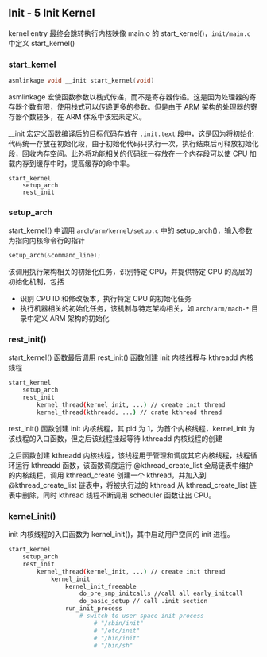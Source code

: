 ## Init - 5 Init Kernel

kernel entry 最终会跳转执行内核映像 main.o 的 start_kernel()，`init/main.c` 中定义 start_kernel()


### start_kernel

```c
asmlinkage void __init start_kernel(void)
```

asmlinkage 宏使函数参数以栈式传递，而不是寄存器传递。这是因为处理器的寄存器个数有限，使用栈式可以传递更多的参数。但是由于 ARM 架构的处理器的寄存器个数较多，在 ARM 体系中该宏未定义。

__init 宏定义函数编译后的目标代码存放在 `.init.text` 段中，这是因为将初始化代码统一存放在初始化段，由于初始化代码只执行一次，执行结束后可释放初始化段，回收内存空间。此外将功能相关的代码统一存放在一个内存段可以使 CPU 加载内存到缓存中时，提高缓存的命中率。


```
start_kernel
    setup_arch
    rest_init
```


### setup_arch

start_kernel() 中调用 `arch/arm/kernel/setup.c` 中的 setup_arch()，输入参数为指向内核命令行的指针

```c
setup_arch(&command_line);
```

该调用执行架构相关的初始化任务，识别特定 CPU，并提供特定 CPU 的高层的初始化机制，包括

- 识别 CPU ID 和修改版本，执行特定 CPU 的初始化任务
- 执行机器相关的初始化任务，该机制与特定架构相关，如 `arch/arm/mach-*` 目录中定义 ARM 架构的初始化


### rest_init()

start_kernel() 函数最后调用 rest_init() 函数创建 init 内核线程与 kthreadd 内核线程

```sh
start_kernel
    setup_arch
    rest_init
        kernel_thread(kernel_init, ...) // create init thread
        kernel_thread(kthreadd, ...) // crate kthread thread
```

rest_init() 函数创建 init 内核线程，其 pid 为 1，为首个内核线程，kernel_init 为该线程的入口函数，但之后该线程挂起等待 kthreadd 内核线程的创建

之后函数创建 kthreadd 内核线程，该线程用于管理和调度其它内核线程，线程循环运行 kthreadd 函数，该函数调度运行 @kthread_create_list 全局链表中维护的内核线程，调用 kthread_create 创建一个 kthread，并加入到 @kthread_create_list 链表中，将被执行过的 kthread 从 kthread_create_list 链表中删除，同时 kthread 线程不断调用 scheduler 函数让出 CPU。


### kernel_init()

init 内核线程的入口函数为 kernel_init()，其中启动用户空间的 init 进程。

```sh
start_kernel
    setup_arch
    rest_init
        kernel_thread(kernel_init, ...) // create init thread
            kernel_init
                kernel_init_freeable
                    do_pre_smp_initcalls //call all early_initcall
                    do_basic_setup // call .init section
                run_init_process
                    # switch to user space init process
                        # "/sbin/init"
                        # "/etc/init"
                        # "/bin/init"
                        # "/bin/sh"
```

